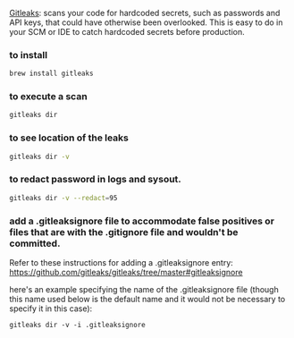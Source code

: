 
[Gitleaks](https://www.jit.io/blog/the-developers-guide-to-using-gitleaks-to-detect-hardcoded-secrets): scans your code for hardcoded secrets, such as passwords and API keys, that could have otherwise been overlooked. This is easy to do in your SCM or IDE to catch hardcoded secrets before production.

### to install
```bash
brew install gitleaks
```

### to execute a scan
```bash
gitleaks dir
```
### to see location of the leaks 
```bash
gitleaks dir -v
```

### to redact password in logs and sysout.
```bash
gitleaks dir -v --redact=95
```

### add a .gitleaksignore file to accommodate false positives or files that are with the .gitignore file and wouldn't be committed.

Refer to these instructions for adding a .gitleaksignore entry: 
https://github.com/gitleaks/gitleaks/tree/master#gitleaksignore 

here's an example specifying the name of the .gitleaksignore file (though this name used below is the default name and it would not be necessary to specify it in this case):

```
gitleaks dir -v -i .gitleaksignore
```